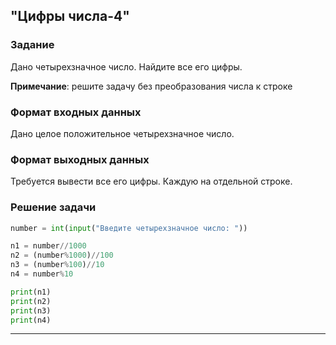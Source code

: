## "Цифры числа-4"

### Задание

Дано четырехзначное число. Найдите все его цифры.

**Примечание**: решите задачу без преобразования числа к строке

### Формат входных данных

Дано целое положительное четырехзначное число.

### Формат выходных данных

Требуется вывести все его цифры. Каждую на отдельной строке.

### Решение задачи

```python
number = int(input("Введите четырехзначное число: "))

n1 = number//1000
n2 = (number%1000)//100
n3 = (number%100)//10
n4 = number%10

print(n1)
print(n2)
print(n3)
print(n4)

```

---

